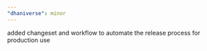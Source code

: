 ```yaml
---
"dhaniverse": minor
---
```


added changeset and workflow to automate the release process for production use
